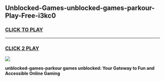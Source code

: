 
## Unblocked-Games-unblocked-games-parkour-Play-Free-i3kc0
<h3>
<a href="https://premium76.site?title=unblocked-games-parkour&ref=23A">CLICK TO PLAY</a></h3>
<hr>

<h3>
<a href="https://premium76.site?title=unblocked-games-parkour&ref=23A">CLICK 2 PLAY</a>
  
</h3>

<a href="https://premium76.site?title=unblocked-games-parkour&ref=23A"><img src="https://clearcache.store/games.png"></a>


**unblocked-games-parkour games unblocked: Your Gateway to Fun and Accessible Online Gaming**
